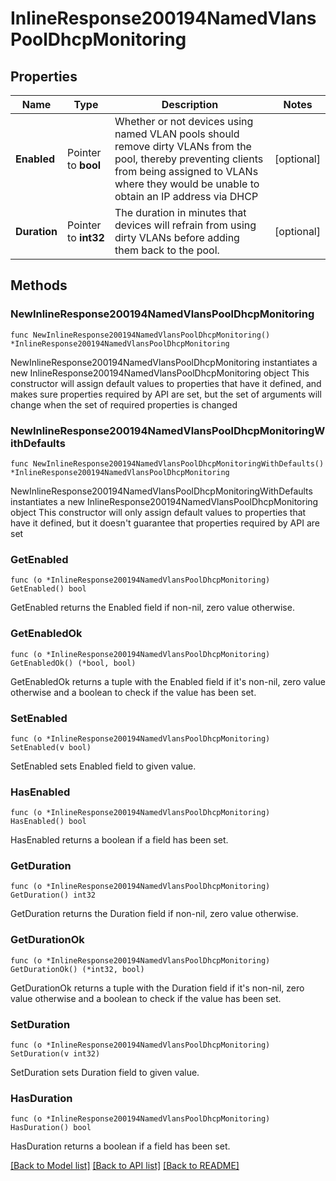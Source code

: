 # InlineResponse200194NamedVlansPoolDhcpMonitoring

## Properties

Name | Type | Description | Notes
------------ | ------------- | ------------- | -------------
**Enabled** | Pointer to **bool** | Whether or not devices using named VLAN pools should remove dirty VLANs from the pool, thereby preventing clients from being assigned to VLANs where they would be unable to obtain an IP address via DHCP | [optional] 
**Duration** | Pointer to **int32** | The duration in minutes that devices will refrain from using dirty VLANs before adding them back to the pool. | [optional] 

## Methods

### NewInlineResponse200194NamedVlansPoolDhcpMonitoring

`func NewInlineResponse200194NamedVlansPoolDhcpMonitoring() *InlineResponse200194NamedVlansPoolDhcpMonitoring`

NewInlineResponse200194NamedVlansPoolDhcpMonitoring instantiates a new InlineResponse200194NamedVlansPoolDhcpMonitoring object
This constructor will assign default values to properties that have it defined,
and makes sure properties required by API are set, but the set of arguments
will change when the set of required properties is changed

### NewInlineResponse200194NamedVlansPoolDhcpMonitoringWithDefaults

`func NewInlineResponse200194NamedVlansPoolDhcpMonitoringWithDefaults() *InlineResponse200194NamedVlansPoolDhcpMonitoring`

NewInlineResponse200194NamedVlansPoolDhcpMonitoringWithDefaults instantiates a new InlineResponse200194NamedVlansPoolDhcpMonitoring object
This constructor will only assign default values to properties that have it defined,
but it doesn't guarantee that properties required by API are set

### GetEnabled

`func (o *InlineResponse200194NamedVlansPoolDhcpMonitoring) GetEnabled() bool`

GetEnabled returns the Enabled field if non-nil, zero value otherwise.

### GetEnabledOk

`func (o *InlineResponse200194NamedVlansPoolDhcpMonitoring) GetEnabledOk() (*bool, bool)`

GetEnabledOk returns a tuple with the Enabled field if it's non-nil, zero value otherwise
and a boolean to check if the value has been set.

### SetEnabled

`func (o *InlineResponse200194NamedVlansPoolDhcpMonitoring) SetEnabled(v bool)`

SetEnabled sets Enabled field to given value.

### HasEnabled

`func (o *InlineResponse200194NamedVlansPoolDhcpMonitoring) HasEnabled() bool`

HasEnabled returns a boolean if a field has been set.

### GetDuration

`func (o *InlineResponse200194NamedVlansPoolDhcpMonitoring) GetDuration() int32`

GetDuration returns the Duration field if non-nil, zero value otherwise.

### GetDurationOk

`func (o *InlineResponse200194NamedVlansPoolDhcpMonitoring) GetDurationOk() (*int32, bool)`

GetDurationOk returns a tuple with the Duration field if it's non-nil, zero value otherwise
and a boolean to check if the value has been set.

### SetDuration

`func (o *InlineResponse200194NamedVlansPoolDhcpMonitoring) SetDuration(v int32)`

SetDuration sets Duration field to given value.

### HasDuration

`func (o *InlineResponse200194NamedVlansPoolDhcpMonitoring) HasDuration() bool`

HasDuration returns a boolean if a field has been set.


[[Back to Model list]](../README.md#documentation-for-models) [[Back to API list]](../README.md#documentation-for-api-endpoints) [[Back to README]](../README.md)


